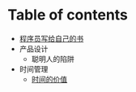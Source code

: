 # Table of contents

* [程序员写给自己的书](README.md)
* 产品设计
  * 聪明人的陷阱
* 时间管理
  * [时间的价值](time-management/time-value.md)

